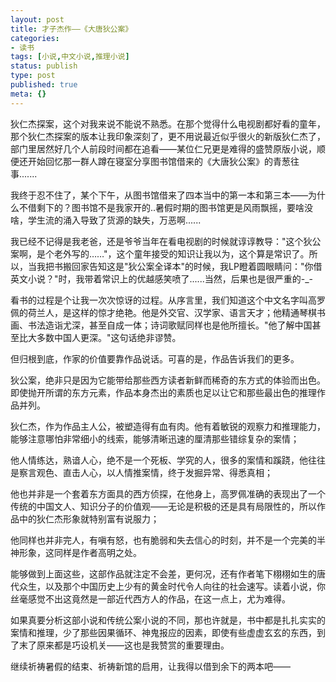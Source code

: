 ```yaml
---
layout: post
title: 才子杰作——《大唐狄公案》
categories:
- 读书
tags: [小说,中文小说,推理小说]
status: publish
type: post
published: true
meta: {}
---
```


狄仁杰探案，这个对我来说不能说不熟悉。在那个觉得什么电视剧都好看的童年，那个狄仁杰探案的版本让我印象深刻了，更不用说最近似乎很火的新版狄仁杰了，部门里居然好几个人前段时间都在追看——某位仁兄更是难得的盛赞原版小说，顺便还开始回忆那一群人蹲在寝室分享图书馆借来的《大唐狄公案》的青葱往事.......

我终于忍不住了，某个下午，从图书馆借来了四本当中的第一本和第三本——为什么不借剩下的？图书馆不是我家开的..暑假时期的图书馆更是风雨飘摇，要啥没啥，学生流的涌入导致了货源的缺失，万恶啊......

我已经不记得是我老爸，还是爷爷当年在看电视剧的时候就谆谆教导："这个狄公案啊，是个老外写的……"，这个童年接受的知识让我以为，这个算是常识了。所以，当我把书搬回家告知这是"狄公案全译本"的时候，我LP瞪着圆眼睛问："你借英文小说？"时，我带着常识上的优越感笑喷了......当然，后果也是很严重的-_-

看书的过程是个让我一次次惊讶的过程。从序言里，我们知道这个中文名字叫高罗佩的荷兰人，是这样的惊才绝艳。他是外交官、汉学家、语言天才；他精通琴棋书画、书法造诣尤深，甚至自成一体；诗词歌赋同样也是他所擅长。"他了解中国甚至比大多数中国人更深。"这句话绝非谬赞。

但归根到底，作家的价值要靠作品说话。可喜的是，作品告诉我们的更多。

狄公案，绝非只是因为它能带给那些西方读者新鲜而稀奇的东方式的体验而出色。即使抛开所谓的东方元素，作品本身杰出的素质也足以让它和那些最出色的推理作品并列。

狄仁杰，作为作品主人公，被塑造得有血有肉。他有着敏锐的观察力和推理能力，能够注意哪怕非常细小的线索，能够清晰迅速的厘清那些错综复杂的案情；

他人情练达，熟谙人心，绝不是一个死板、学究的人，很多的案情和蹊跷，他往往是察言观色、直击人心，以人情推案情，终于发掘异常、得悉真相；

他也并非是一个套着东方面具的西方侦探，在他身上，高罗佩准确的表现出了一个传统的中国文人、知识分子的价值观——无论是积极的还是具有局限性的，所以作品中的狄仁杰形象就特别富有说服力；

他同样也并非完人，有嗔有怒，也有脆弱和失去信心的时刻，并不是一个完美的半神形象，这同样是作者高明之处。

能够做到上面这些，这部作品就注定不会差，更何况，还有作者笔下栩栩如生的唐代众生，以及那个中国历史上少有的黄金时代令人向往的社会速写。读着小说，你丝毫感觉不出这竟然是一部近代西方人的作品，在这一点上，尤为难得。

如果真要分析这部小说和传统公案小说的不同，那也许就是，书中都是扎扎实实的案情和推理，少了那些因果循环、神鬼报应的因素，即使有些虚虚玄玄的东西，到了末了原来都是巧设机关——这也是我赞赏的重要理由。

继续祈祷暑假的结束、祈祷新馆的启用，让我得以借到余下的两本吧——

